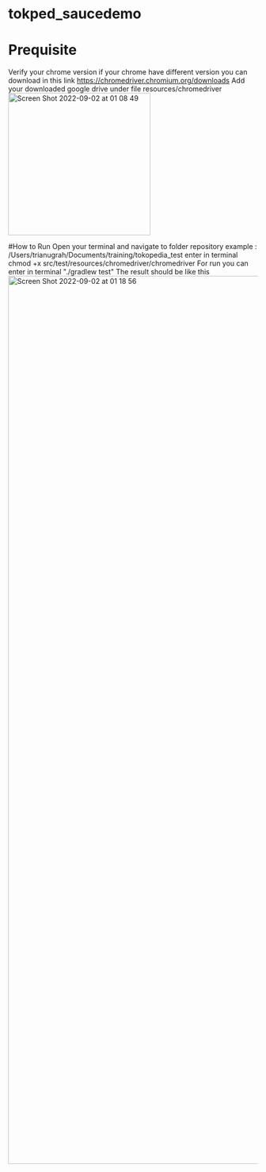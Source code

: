 # tokped_saucedemo
# Prequisite
 Verify your chrome version
 if your chrome have different version you can download in this link https://chromedriver.chromium.org/downloads
 Add your downloaded google drive under file resources/chromedriver
<img width="287" alt="Screen Shot 2022-09-02 at 01 08 49" src="https://user-images.githubusercontent.com/34444366/187983594-7b83b797-f729-4441-a33d-fcf1cabb9f54.png">

#How to Run
Open your terminal and navigate to folder repository example : /Users/trianugrah/Documents/training/tokopedia_test
enter in terminal chmod +x src/test/resources/chromedriver/chromedriver
For run you can enter in terminal "./gradlew test"
The result should be like this
<img width="1792" alt="Screen Shot 2022-09-02 at 01 18 56" src="https://user-images.githubusercontent.com/34444366/187985245-777d32be-12c6-4c60-8d42-ceec80a4fa06.png">
